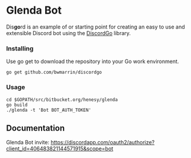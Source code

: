 # Glenda Bot
Dis**go**rd is an example of or starting point for creating an easy to use and 
extensible Discord bot using the [DiscordGo](https://github.com/bwmarrin/discordgo) 
library.

### Installing

Use go get to download the repository into your Go work environment.

```
go get github.com/bwmarrin/discordgo
```

### Usage
```
cd $GOPATH/src/bitbucket.org/henesy/glenda
go build
./glenda -t 'Bot BOT_AUTH_TOKEN'
```

## Documentation

Glenda Bot invite: https://discordapp.com/oauth2/authorize?client_id=406483821144571915&scope=bot


